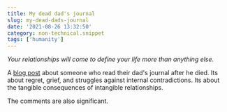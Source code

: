 ```yaml
---
title: My dead dad's journal
slug: my-dead-dads-journal
date: '2021-08-26 13:32:50'
category: non-technical.snippet
tags: ['humanity']
---
```


_Your relationships will come to define your life more than anything else._

A [blog post](https://news.ycombinator.com/item?id=28290408) about someone who
read their dad's journal after he died. Its about regret, grief, and
struggles against internal contradictions. Its about the tangible consequences of
intangible relationships.

The comments are also significant.

